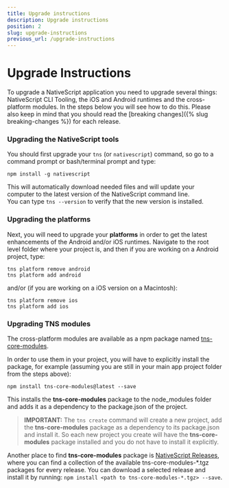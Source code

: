 ```yaml
---
title: Upgrade instructions
description: Upgrade instructions
position: 2
slug: upgrade-instructions
previous_url: /upgrade-instructions
---
```


# Upgrade Instructions

To upgrade a NativeScript application you need to upgrade several things: NativeScript CLI Tooling, the iOS and Android runtimes and the cross-platform modules. In the steps below you will see how to do this. Please also keep in mind that you should read the [breaking changes]({% slug breaking-changes %}) for each release.

### Upgrading the NativeScript tools

You should first upgrade your `tns` (or `nativescript`) command, so go to a command prompt or bash/terminal prompt and type:
```
npm install -g nativescript
```

This will automatically download needed files and will update your computer to the latest version of the NativeScript command line.  
You can type `tns --version` to verify that the new version is installed.

### Upgrading the platforms

Next, you will need to upgrade your **platforms** in order to get the latest enhancements of the Android and/or iOS runtimes. Navigate to the root level folder where your project is, and then if you are working on a Android project, type:
```
tns platform remove android
tns platform add android
```

and/or (if you are working on a iOS version on a Macintosh):
```
tns platform remove ios
tns platform add ios
```

### Upgrading TNS modules

The cross-platform modules are available as a npm package named [tns-core-modules](https://www.npmjs.com/package/tns-core-modules).

In order to use them in your project, you will have to explicitly install the package, for example (assuming you are still in your main app project folder from the steps above):

```
npm install tns-core-modules@latest --save
```

This installs the **tns-core-modules** package to the node_modules folder and adds it as a dependency to the package.json of the project.

> **IMPORTANT:** The `tns create` command will create a new project, add the **tns-core-modules** package as a dependency to its package.json and install it. So each new project you create will have the **tns-core-modules** package installed and you do not have to install it explicitly.

Another place to find **tns-core-modules** package is [NativeScript Releases](https://github.com/NativeScript/NativeScript/releases/), where you can find a collection of the available tns-core-modules-\*.tgz packages for every release. You can download a selected release and install it by running: `npm install <path to tns-core-modules-*.tgz> --save`.
